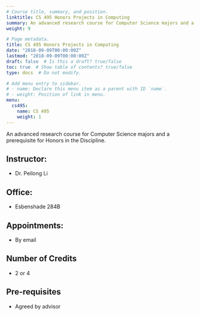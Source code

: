 ```yaml
---
# Course title, summary, and position.
linktitle: CS 495 Honors Projects in Computing
summary: An advanced research course for Computer Science majors and a prerequisite for Honors in the Discipline.
weight: 9

# Page metadata.
title: CS 495 Honors Projects in Computing
date: "2018-09-09T00:00:00Z"
lastmod: "2018-09-09T00:00:00Z"
draft: false  # Is this a draft? true/false
toc: true  # Show table of contents? true/false
type: docs  # Do not modify.

# Add menu entry to sidebar.
# - name: Declare this menu item as a parent with ID `name`.
# - weight: Position of link in menu.
menu:
  cs495:
    name: CS 495
    weight: 1
---
```



An advanced research course for Computer Science majors and a prerequisite for Honors in the Discipline.

## Instructor:

* Dr. Peilong Li

## Office:

* Esbenshade 284B

## Appointments:

* By email

## Number of Credits

* 2 or 4

## Pre-requisites

* Agreed by advisor

